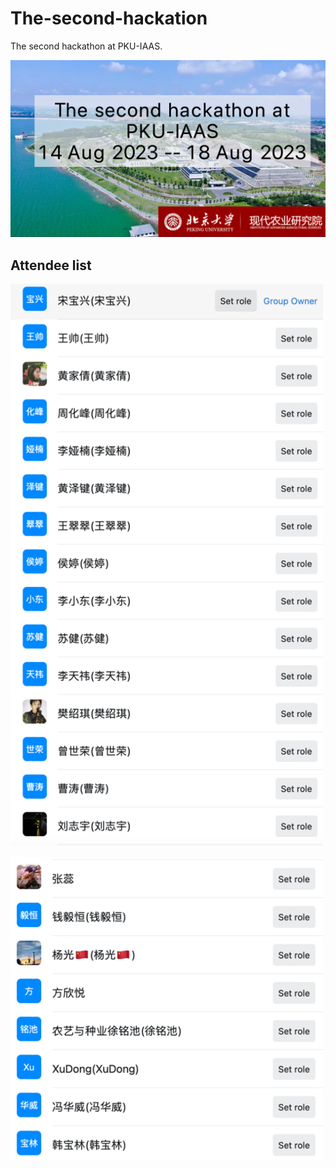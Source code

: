 # The-second-hackation
The second hackathon at PKU-IAAS.

<p align="center">
<img src="plots/banner.png" width="1000px" background-color="#ffffff" />
</p>

## Attendee list
<p>
<img src="./plots/attendee1.png" width="500px" background-color="#ffffff" />
</p>
<p>
<img src="./plots/attendee2.png" width="500px" background-color="#ffffff" />
</p>
